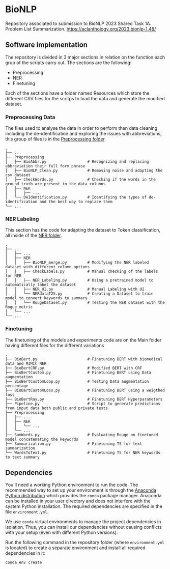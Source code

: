 # BioNLP

Repository associated to submission to BioNLP 2023 Shared Task 1A. Problem List Summarization.
https://aclanthology.org/2023.bionlp-1.48/


## Software implementation

The repository is divided in 3 major sections in relation on the function each grup of the scripts carry out. The sections are the following:
  * Preprocessing
  * NER
  * Finetuning

Each of the sections have a folder named Resources which store the different CSV files for the scritps to load the data and generate the modified dataset.

### Preprocessing Data
The files used to analyse the data in order to perform then data cleaning including the de-identification and exploring the issues with abbreviations, this group of files is in the [Preprocessing folder](./Preprocessing/).

    .
    ├── ...
    ├── Preprocessing
    │   ├── BioAbbr.py                  # Recognizing and replacing abbreviation their full form phrase
    │   ├── BioNLP_Clean.py             # Removing noise and adapting the csv dataset
    │   ├── CheckWords.py               # Checking if the words in the ground truth are present in the data columns 
    │   ├── NER
    │   │   ├── ...
    │   └── DeIdentification.py         # Identifying the types of de-identification and the best way to replace them
    └── ...


### NER Labeling
This section has the code for adapting the dataset to Token classification, all inside of the [NER folder](./Preprocessing/NER/).

    .
    ├── ...
    │   ├── ...
    │   ├── NER
    │   │   ├── BioNLP_merge.py         # Modifying the NER labeled dataset with different column options
    │   │   ├── CheckLabels.py          # Manual checking of the labels for NER
    │   │   ├── NER_Labeling.py         # Using a pretrained model to automatically label the dataset
    │   │   ├── NER_UI.py               # Manual Labeling with UI
    │   │   └── NERdataT2S.py           # Creating a Dataset to train model to convert keywords to summary
    │   │   └── RougeDataset.py         # Testing the NER dataset with the Rogue metric
    │   └── ...
    └── ...


### Finetuning
The finetuning of the models and experiments code are on the Main folder having different files for the different variations

    .
    ├── BioBert.py                      # Finetuning BERT with biomedical data and MIMIC NER
    ├── BioBertCRF.py                   # Modified BERT with CRF
    ├── BioBertCustom.py                # Finetuning BERT using Data augmentation
    ├── BioBertCustomLoop.py            # Testing Data augmentation percentage
    ├── BioBertCustomLoss.py            # Finetuning BERT using a weigthed loss
    ├── BioBertRay.py                   # Finetuning BERT Hyperparameters
    ├── Pipeline.py                     # Script to generate predictions from input data both public and private tests
    ├── Preprocessing
    │   ├── ...
    │   ├── NER
    │   │   └── ...
    │   └── ...
    ├── SumWords.py                     # Evaluating Rouge on finetuned model concatenating the keywords
    ├── Summarization.py                # Finetuning T5 for text summarization
    └── WordsToText.py                  # Finetuning T5 for NER keywords to text summary


## Dependencies

You'll need a working Python environment to run the code.
The recommended way to set up your environment is through the
[Anaconda Python distribution](https://www.anaconda.com/download/) which
provides the `conda` package manager.
Anaconda can be installed in your user directory and does not interfere with
the system Python installation.
The required dependencies are specified in the file `environment.yml`.

We use `conda` virtual environments to manage the project dependencies in
isolation.
Thus, you can install our dependencies without causing conflicts with your
setup (even with different Python versions).

Run the following command in the repository folder (where `environment.yml`
is located) to create a separate environment and install all required
dependencies in it:

    conda env create

